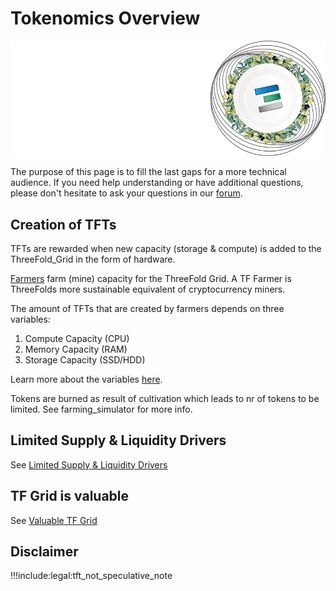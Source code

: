 # Tokenomics Overview

![](img/inclusive.png)

The purpose of this page is to fill the last gaps for a more technical audience. If you need help understanding or have additional questions, please don't hesitate to ask your questions in our [forum](https://forum.threefold.io).

## Creation of TFTs

TFTs are rewarded when new capacity (storage & compute) is added to the ThreeFold_Grid in the form of hardware. 

[Farmers](become_a_farmer) farm (mine) capacity for the ThreeFold Grid. A TF Farmer is ThreeFolds more sustainable equivalent of cryptocurrency miners.

The amount of TFTs that are created by farmers depends on three variables:
1. Compute Capacity (CPU)
2. Memory Capacity (RAM)
3. Storage Capacity (SSD/HDD)

Learn more about the variables [here](farming_logic3).

Tokens are burned as result of cultivation which leads to nr of tokens to be limited.
See farming_simulator for more info.

## Limited Supply & Liquidity Drivers

See [Limited Supply & Liquidity Drivers](token_liquidity)

## TF Grid is valuable

See [Valuable TF Grid](grid_valuation)

## Disclaimer

!!!include:legal:tft_not_speculative_note
